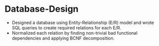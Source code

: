 # Database-Design
* Designed a database using Entity-Relationship (E/R) model and wrote SQL queries to create required relations for each E/R.
* Normalized each relation by finding non-trivial bad functional dependencies and applying BCNF decomposition.
